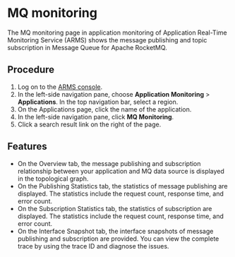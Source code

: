 # MQ monitoring

The MQ monitoring page in application monitoring of Application Real-Time Monitoring Service \(ARMS\) shows the message publishing and topic subscription in Message Queue for Apache RocketMQ.

## Procedure

1.  Log on to the [ARMS console](https://arms-intl.console.aliyun.com/).
2.  In the left-side navigation pane, choose **Application Monitoring** \> **Applications**. In the top navigation bar, select a region.
3.  On the Applications page, click the name of the application.
4.  In the left-side navigation pane, click **MQ Monitoring**.
5.  Click a search result link on the right of the page.

## Features

-   On the Overview tab, the message publishing and subscription relationship between your application and MQ data source is displayed in the topological graph.
-   On the Publishing Statistics tab, the statistics of message publishing are displayed. The statistics include the request count, response time, and error count.
-   On the Subscription Statistics tab, the statistics of subscription are displayed. The statistics include the request count, response time, and error count.
-   On the Interface Snapshot tab, the interface snapshots of message publishing and subscription are provided. You can view the complete trace by using the trace ID and diagnose the issues.

